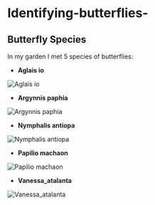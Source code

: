 # Identifying-butterflies-
## Butterfly Species
In my garden I met 5 species of butterflies:

* **Aglais io**

![Aglais io](https://github.com/Czarstoon/Identifying-butterflies-/blob/main/Dataset/Train/Aglais_io_1.jpg)
* **Argynnis paphia**   

![Argynnis paphia](https://github.com/Czarstoon/Identifying-butterflies-/blob/main/Dataset/Train/Argynnis_paphia_1.jpg)
* **Nymphalis antiopa**

![Nymphalis antiopa](https://github.com/Czarstoon/Identifying-butterflies-/blob/main/Dataset/Train/Nymphalis_antiopa_1.jpg)
* **Papilio machaon**

![Papilio machaon](https://github.com/Czarstoon/Identifying-butterflies-/blob/main/Dataset/Train/Papilio_machaon_1.jpg)
* **Vanessa_atalanta**

![Vanessa_atalanta](https://github.com/Czarstoon/Identifying-butterflies-/blob/main/Dataset/Train/Vanessa_atalanta_1.jpg)
